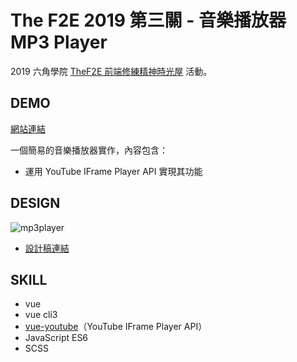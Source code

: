 # The F2E 2019 第三關 - 音樂播放器 MP3 Player

2019 六角學院 [TheF2E 前端修練精神時光屋](https://challenge.thef2e.com/) 活動。

## DEMO

[網站連結](https://waveciou.github.io/vue-mp3player/dist/)

一個簡易的音樂播放器實作，內容包含：

- 運用 YouTube IFrame Player API 實現其功能

## DESIGN

![mp3player](https://waveciou.github.io/vue-mp3player/design.jpg "mp3player")

- [設計稿連結](https://challenge.thef2e.com/user/1871?schedule=3148#works-3148)

## SKILL

- vue
- vue cli3
- [vue-youtube](https://github.com/anteriovieira/vue-youtube)（YouTube IFrame Player API）
- JavaScript ES6
- SCSS